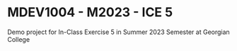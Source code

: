 # MDEV1004 - M2023 - ICE 5
Demo project for In-Class Exercise 5 in Summer 2023 Semester at Georgian College 